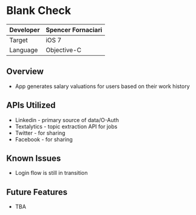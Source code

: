 Blank Check
===================

|Developer  |Spencer Fornaciari   |
|-----------|---------------------|
|Target     | iOS 7               |
|Language   | Objective-C         |

Overview
--------
* App generates salary valuations for users based on their work history

APIs Utilized
------------
* Linkedin - primary source of data/O-Auth
* Textalytics - topic extraction API for jobs
* Twitter - for sharing
* Facebook - for sharing

Known Issues
------------
* Login flow is still in transition

Future Features
----------------
* TBA